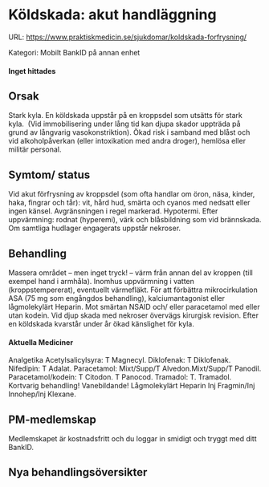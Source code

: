 # Köldskada: akut handläggning

URL: https://www.praktiskmedicin.se/sjukdomar/koldskada-forfrysning/



Kategori: Mobilt BankID på annan enhet

#### Inget hittades

## Orsak

Stark kyla.
En köldskada uppstår på en kroppsdel som utsätts för stark kyla.  (Vid immobilisering under lång tid kan djupa skador uppträda på grund av långvarig vasokonstriktion).
Ökad risk i samband med blåst och vid alkoholpåverkan (eller intoxikation med andra droger), hemlösa eller militär personal.

## Symtom/ status

Vid akut förfrysning av kroppsdel (som ofta handlar om öron, näsa, kinder, haka, fingrar och tår): vit, hård hud, smärta och cyanos med nedsatt eller ingen känsel. Avgränsningen i regel markerad. Hypotermi.
Efter uppvärmning: rodnat (hyperemi), värk och blåsbildning som vid brännskada. Om samtliga hudlager engagerats uppstår nekroser.

## Behandling

Massera området – men inget tryck! – värm från annan del av kroppen (till exempel hand i armhåla).
Inomhus uppvärmning i vatten (kroppstempererat), eventuellt värmefläkt.
För att förbättra mikrocirkulation ASA (75 mg som engångdos behandling), kalciumantagonist eller lågmolekylärt Heparin.
Mot smärtan NSAID och/ eller paracetamol med eller utan kodein.
Vid djup skada med nekroser övervägs kirurgisk revision.
Efter en köldskada kvarstår under år ökad känslighet för kyla.

#### Aktuella Mediciner

Analgetika
Acetylsalicylsyra: T Magnecyl.
Diklofenak: T Diklofenak.
Nifedipin: T Adalat.
Paracetamol: Mixt/Supp/T Alvedon.Mixt/Supp/T Panodil.
Paracetamol/kodein: T Citodon. T Panocod.
Tramadol: T. Tramadol. Kortvarig behandling! Vanebildande!
Lågmolekylärt Heparin
Inj Fragmin/Inj Innohep/Inj Klexane.

## PM-medlemskap

Medlemskapet är kostnadsfritt och du loggar in smidigt och tryggt med ditt BankID.

## Nya behandlingsöversikter

